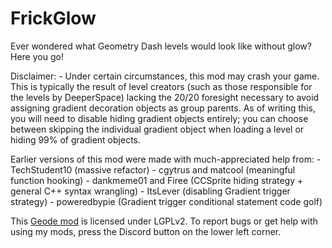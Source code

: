 # FrickGlow
Ever wondered what Geometry Dash levels would look like without glow? Here you go!

Disclaimer:
\- Under certain circumstances, this mod may crash your game. This is typically the result of level creators (such as those responsible for the levels by DeeperSpace) lacking the 20/20 foresight necessary to avoid assigning gradient decoration objects as group parents. As of writing this, you will need to disable hiding gradient objects entirely; you can choose between skipping the individual gradient object when loading a level or hiding 99% of gradient objects.

Earlier versions of this mod were made with much-appreciated help from:
\- TechStudent10 (massive refactor)
\- cgytrus and matcool (meaningful function hooking)
\- dankmeme01 and Firee (CCSprite hiding strategy + general C++ syntax wrangling)
\- ItsLever (disabling Gradient trigger strategy)
\- poweredbypie (Gradient trigger conditional statement code golf)

This [Geode mod](https://geode-sdk.org) is licensed under LGPLv2. To report bugs or get help with using my mods, press the Discord button on the lower left corner.
